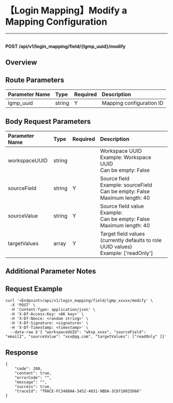 # 【Login Mapping】Modify a Mapping Configuration

---

<br />**POST /api/v1/login_mapping/field/\{lgmp_uuid\}/modify**

## Overview




## Route Parameters

| Parameter Name        | Type     | Required   | Description              |
|:-------------------|:-------|:-----|:----------------|
| lgmp_uuid | string | Y | Mapping configuration ID<br> |


## Body Request Parameters

| Parameter Name        | Type     | Required   | Description              |
|:-------------------|:-------|:-----|:----------------|
| workspaceUUID | string |  | Workspace UUID<br>Example: Workspace UUID <br>Can be empty: False <br> |
| sourceField | string | Y | Source field<br>Example: sourceField <br>Can be empty: False <br>Maximum length: 40 <br> |
| sourceValue | string | Y | Source field value<br>Example:  <br>Can be empty: False <br>Maximum length: 40 <br> |
| targetValues | array | Y | Target field values (currently defaults to role UUID values)<br>Example: ['readOnly'] <br> |

## Additional Parameter Notes





## Request Example
```shell
curl '<Endpoint>/api/v1/login_mapping/field/lgmp_xxxxx/modify' \
  -X 'POST' \
  -H 'Content-Type: application/json' \
  -H 'X-Df-Access-Key: <AK key>' \
  -H 'X-Df-Nonce: <random string>' \
  -H 'X-Df-Signature: <signature>' \
  -H 'X-Df-Timestamp: <timestamp>' \
  --data-raw $'{ "workspaceUUID": "wksp_xxxx", "sourceField": "email2", "sourceValue": "xxx@qq.com", "targetValues": ["readOnly" ]}'

```




## Response
```shell
{
    "code": 200,
    "content": true,
    "errorCode": "",
    "message": "",
    "success": true,
    "traceId": "TRACE-FC3488AA-3452-4031-9BDA-3CD710025D66"
} 
```